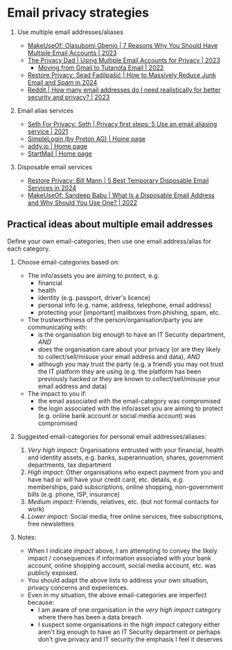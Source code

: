 # Email privacy strategies

1. Use multiple email addresses/aliases

   - [MakeUseOf: Olasubomi Gbenjo | 7 Reasons Why You Should Have Multiple Email Accounts | 2023](https://www.makeuseof.com/reasons-multiple-email-accounts/)
   - [The Privacy Dad | Using Multiple Email Accounts for Privacy | 2023](https://theprivacydad.com/using-multiple-email-accounts-for-privacy/)
     * [Moving from Gmail to Tutanota Email | 2022](https://theprivacydad.com/moving-from-gmail-to-tutanota/)
   - [Restore Privacy: Sead Fadilpašić | How to Massively Reduce Junk Email and Spam in 2024](https://restoreprivacy.com/data-removal/reduce-spam-email-junk-email/)
   - [Reddit | How many email addresses do I need realistically for better security and privacy? | 2023](https://www.reddit.com/r/privacy/comments/11daiga/how_many_email_addresses_do_i_need_realistically/)

1. Email alias services

   - [Seth For Privacy: Seth | Privacy first steps: 5 Use an email aliasing service | 2021](https://sethforprivacy.com/posts/privacy-first-steps/#5-use-an-email-aliasing-service)
   - [SimpleLogin (by Proton AG) | Home page](https://simplelogin.io/)
   - [addy.io | Home page](https://addy.io/)
   - [StartMail | Home page](https://www.startmail.com/)

1. Disposable email services

   - [Restore Privacy: Bill Mann | 5 Best Temporary Disposable Email Services in 2024](https://restoreprivacy.com/email/temporary-disposable/)
   - [MakeUseOf: Sandeep Babu | What Is a Disposable Email Address and Why Should You Use One? | 2022](https://www.makeuseof.com/what-is-disposable-email-address/)


## Practical ideas about multiple email addresses

Define your own email-categories, then use one email address/alias
for each category.

1. Choose email-categories based on:
   - The info/assets you are aiming to protect, e.g.
     * financial
     * health
     * identity (e.g. passport, driver's licence)
     * personal info (e.g. name, address, telephone, email address)
     * protecting your [important] mailboxes from phishing, spam, etc.
   - The trustworthiness of the person/organisation/party you are
     communicating with:
     * is the organisation big enough to have an IT Security department, *AND*
     * does the organisation care about your privacy (or are they likely
       to collect/sell/misuse your email address and data), *AND*
     * although you may trust the party (e.g. a friend) you may not
       trust the IT platform they are using (e.g. the platform has been
       previously hacked or they are known to collect/sell/misuse your
       email address and data)
   - The impact to you if:
     * the email associated with the email-category was compromised
     * the login associated with the info/asset you are aiming to protect
       (e.g. online bank account or social media account) was compromised

1. Suggested email-categories for personal email addresses/aliases:
   1. *Very high impact:*
      Organisations entrusted with your financial, health and identity assets,
      e.g. banks, superannuation, shares, government departments, tax
      department
   1. *High impact:*
      Other organisations who expect payment from you and have had or will
      have your credit card, etc. details, e.g. memberships, paid subscriptions,
      online shopping, non-government bills (e.g. phone, ISP, insurance)
   1. *Medium impact:*
      Friends, relatives, etc. (but not formal contacts for work)
   1. *Lower impact:*
      Social media, free online services, free subscriptions, free newsletters

1. Notes:
   - When I indicate *impact* above, I am attempting to convey the likely
     impact / consequences if information associated with your bank account,
     online shopping account, social media account, etc. was publicly exposed.
   - You should adapt the above lists to address your own situation,
     privacy concerns and experiences.
   - Even in my situation, the above email-categories are imperfect because:
     * I am aware of one organisation in the *very high impact* category
       where there has been a data breach
     * I suspect some organisations in the *high impact* category either
       aren't big enough to have an IT Security department or perhaps don't
       give privacy and IT security the emphasis I feel it deserves

